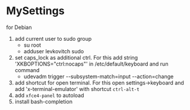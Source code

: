 # MySettings

for Debian
  1) add current user to sudo group
      - su root
      - adduser levkovitch sudo
  2) set caps_lock as additional ctrl. For this add string
     'XKBOPTIONS="ctrl:nocaps"' in /etc/default/keyboard and run command
      - udevadm trigger --subsystem-match=input --action=change
  3) add shortcut for open terminal. For this open settings->keyboard and
     add 'x-terminal-emulator' with shortcut `ctrl-alt-t`
  4) add `xfce4-panel` to autoload
  5) install bash-completion
